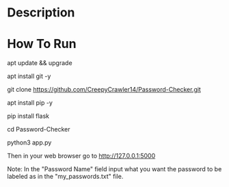 # Description

# How To Run
apt update && upgrade

apt install git -y

git clone https://github.com/CreepyCrawler14/Password-Checker.git

apt install pip -y

pip install flask

cd Password-Checker

python3 app.py

Then in your web browser go to http://127.0.0.1:5000

Note: In the "Password Name" field input what you want the password to be labeled as in the "my_passwords.txt" file.
